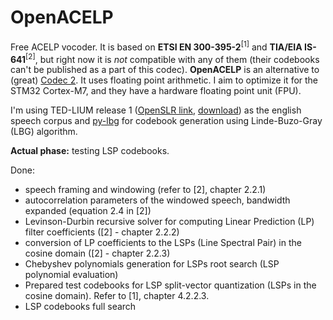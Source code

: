 # OpenACELP
Free ACELP vocoder. It is based on **ETSI EN 300-395-2**<sup>[1]</sup> and **TIA/EIA IS-641**<sup>[2]</sup>, but right now it is *not* compatible with any of them (their codebooks can't be published as a part of this codec). **OpenACELP** is an alternative to (great) [Codec 2](https://github.com/drowe67/codec2). It uses floating point arithmetic. I aim to optimize it for the STM32 Cortex-M7, and they have a hardware floating point unit (FPU).

I'm using TED-LIUM release 1 ([OpenSLR link](http://www.openslr.org/7/), [download](https://projets-lium.univ-lemans.fr/ted-lium/release1/)) as the english speech corpus and [py-lbg](https://github.com/internaut/py-lbg) for codebook generation using Linde-Buzo-Gray (LBG) algorithm.

**Actual phase:** testing LSP codebooks.

Done:
- speech framing and windowing (refer to [2], chapter 2.2.1)
- autocorrelation parameters of the windowed speech, bandwidth expanded (equation 2.4 in [2])
- Levinson-Durbin recursive solver for computing Linear Prediction (LP) filter coefficients ([2] - chapter 2.2.2)
- conversion of LP coefficients to the LSPs (Line Spectral Pair) in the cosine domain ([2] - chapter 2.2.3)
- Chebyshev polynomials generation for LSPs root search (LSP polynomial evaluation)
- Prepared test codebooks for LSP split-vector quantization (LSPs in the cosine domain). Refer to [1], chapter 4.2.2.3.
- LSP codebooks full search

